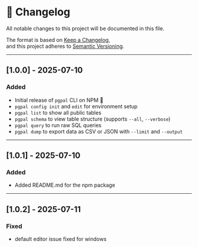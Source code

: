# 📜 Changelog

All notable changes to this project will be documented in this file.

The format is based on [Keep a Changelog](https://keepachangelog.com/en/1.0.0/),  
and this project adheres to [Semantic Versioning](https://semver.org/).

---

## [1.0.0] - 2025-07-10

### Added
- Initial release of `pgpal` CLI on NPM 🎉
- `pgpal config init` and `edit` for environment setup
- `pgpal list` to show all public tables
- `pgpal schema` to view table structure (supports `--all`, `--verbose`)
- `pgpal query` to run raw SQL queries
- `pgpal dump` to export data as CSV or JSON with `--limit` and `--output`

---
## [1.0.1] - 2025-07-10

### Added
- Added README.md for the npm package 
---
## [1.0.2] - 2025-07-11

### Fixed
- default editor issue fixed for windows 
